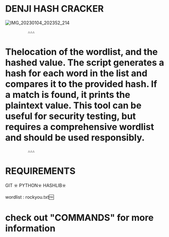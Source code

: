 # DENJI HASH CRACKER

![IMG_20230104_202352_214](https://user-images.githubusercontent.com/65974917/229999544-736425ca-e605-4ec6-b436-80237617e8ce.jpg)

              ⚠️⚠️⚠️
# Thelocation of the wordlist, and the hashed value. The script generates a hash for each word in the list and compares it to the provided hash. If a match is found, it prints the plaintext value. This tool can be useful for security testing, but requires a comprehensive wordlist and should be used responsibly.
              ⚠️⚠️⚠️


# REQUIREMENTS


GIT ☣️
      PYTHON☣️
              HASHLIB☣️


wordlist : rockyou.txt🆓

#  check out "COMMANDS" for more information 

 
